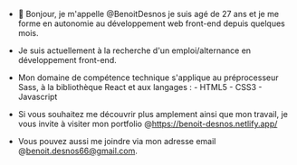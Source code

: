 - 👋 Bonjour, je m'appelle @BenoitDesnos je suis agé de 27 ans et je me forme en autonomie au développement web front-end depuis quelques mois.

- Je suis actuellement à la recherche d'un emploi/alternance en développement front-end.

- Mon domaine de compétence technique s'applique au préprocesseur Sass, à la bibliothèque React et aux langages : - HTML5 
                                                                                                                  - CSS3 
                                                                                                                  - Javascript 

-  Si vous souhaitez me découvrir plus amplement ainsi que mon travail, je vous invite à visiter mon portfolio @https://benoit-desnos.netlify.app/

- Vous pouvez  aussi me joindre via mon adresse email @benoit.desnos66@gmail.com.
                                                             






